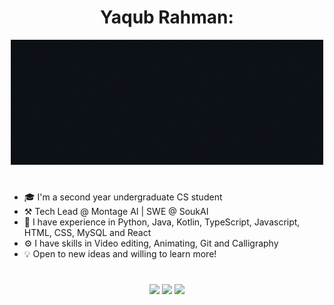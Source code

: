 <h1 align="center"> <strong>Yaqub Rahman:</strong> </h1> 
<div align="center"> 
  <img src="https://github.com/YaqubRahman/YaqubRahman/blob/main/GithubYaqub3.gif" alt="Hello, I am Yaqub Rahman"> 
</div>

# 
 - 🎓 I'm a second year undergraduate CS student
 - ⚒️ Tech Lead @ Montage AI | SWE @ SoukAI
 - 📜 I have experience in Python, Java, Kotlin, TypeScript, Javascript, HTML, CSS, MySQL and React 
 - ⚙️ I have skills in Video editing, Animating, Git and Calligraphy
 - 💡 Open to new ideas and willing to learn more!
#

<div align="center">
  <img src="https://github-profile-summary-cards.vercel.app/api/cards/profile-details?username=YaqubRahman&theme=tokyonight" />
  <img src="https://github-readme-stats.vercel.app/api/top-langs/?username=YaqubRahman&amp;layout=compact&amp;theme=tokyonight"/> 
   <img src="https://github-profile-summary-cards.vercel.app/api/cards/repos-per-language?username=YaqubRahman&theme=tokyonight" />
</div>
